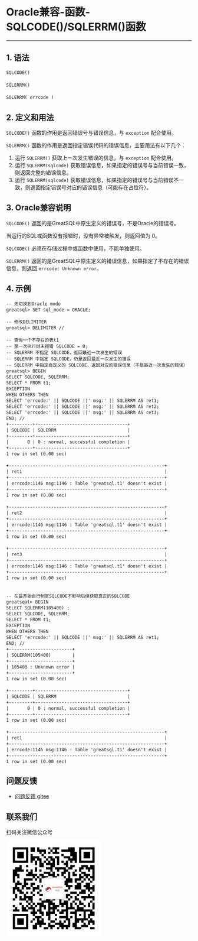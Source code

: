 # Oracle兼容-函数-SQLCODE()/SQLERRM()函数
---


## 1. 语法

```sql
SQLCODE()

SQLERRM()

SQLERRM( errcode )
```

## 2. 定义和用法
`SQLCODE()` 函数的作用是返回错误号与错误信息，与 `exception` 配合使用。

`SQLERRM()` 函数的作用是返回指定错误代码的错误信息，主要用法有以下几个：

1. 运行 `SQLERRM()` 获取上一次发生错误的信息，与 `exception` 配合使用。
2. 运行 `SQLERRM(sqlcode)` 获取错误信息，如果指定的错误号与当前错误一致，则返回完整的错误信息。
3. 运行 `SQLERRM(sqlcode)` 获取错误信息，如果指定的错误号与当前错误不一致，则返回指定错误号对应的错误信息（可能存在占位符）。

## 3. Oracle兼容说明

`SQLCODE()` 返回的是GreatSQL中原生定义的错误号，不是Oracle的错误号。

当运行的SQL或函数没有报错时，没有异常被触发，则返回值为 0。

`SQLCODE()` 必须在存储过程中或函数中使用，不能单独使用。

`SQLERRM()` 返回的是GreatSQL中原生定义的错误信息，如果指定了不存在的错误信息，则返回 `errcode: Unknown error`。


## 4. 示例

```
-- 先切换到Oracle mode
greatsql> SET sql_mode = ORACLE;

-- 修改DELIMITER
greatsql> DELIMITER //

-- 查询一个不存在的表t1
-- 第一次执行时未报错 SQLCODE = 0;
-- SQLERRM 不指定 SQLCODE，返回最近一次发生的错误
-- SQLERRM 中指定 SQLCODE，仍是返回最近一次发生的错误
-- SQLERRM 中指定自定义的 SQLCODE，返回对应的错误信息（不是最近一次发生的错误）
greatsql> BEGIN
SELECT SQLCODE, SQLERRM;
SELECT * FROM t1;
EXCEPTION
WHEN OTHERS THEN
SELECT 'errcode:' || SQLCODE ||' msg:' || SQLERRM AS ret1;
SELECT 'errcode:' || SQLCODE ||' msg:' || SQLERRM AS ret2;
SELECT 'errcode:' || SQLCODE ||' msg:' || SQLERRM AS ret3;
END; //
+---------+-----------------------------------+
| SQLCODE | SQLERRM                           |
+---------+-----------------------------------+
|       0 | 0 : normal, successful completion |
+---------+-----------------------------------+
1 row in set (0.00 sec)

+-----------------------------------------------------------+
| ret1                                                      |
+-----------------------------------------------------------+
| errcode:1146 msg:1146 : Table 'greatsql.t1' doesn't exist |
+-----------------------------------------------------------+
1 row in set (0.00 sec)

+-----------------------------------------------------------+
| ret2                                                      |
+-----------------------------------------------------------+
| errcode:1146 msg:1146 : Table 'greatsql.t1' doesn't exist |
+-----------------------------------------------------------+
1 row in set (0.00 sec)

+-----------------------------------------------------------+
| ret3                                                      |
+-----------------------------------------------------------+
| errcode:1146 msg:1146 : Table 'greatsql.t1' doesn't exist |
+-----------------------------------------------------------+
1 row in set (0.00 sec)


-- 在最开始自行制定SQLCODE不影响后续获取真正的SQLCODE
greatsqal> BEGIN
SELECT SQLERRM(105400) ;
SELECT SQLCODE, SQLERRM;
SELECT * FROM t1;
EXCEPTION
WHEN OTHERS THEN
SELECT 'errcode:' || SQLCODE ||' msg:' || SQLERRM AS ret1;
END; //
+------------------------+
| SQLERRM(105400)        |
+------------------------+
| 105400 : Unknown error |
+------------------------+
1 row in set (0.00 sec)

+---------+-----------------------------------+
| SQLCODE | SQLERRM                           |
+---------+-----------------------------------+
|       0 | 0 : normal, successful completion |
+---------+-----------------------------------+
1 row in set (0.00 sec)

+-----------------------------------------------------------+
| ret1                                                      |
+-----------------------------------------------------------+
| errcode:1146 msg:1146 : Table 'greatsql.t1' doesn't exist |
+-----------------------------------------------------------+
1 row in set (0.00 sec)
```



**问题反馈**
---
- [问题反馈 gitee](https://gitee.com/GreatSQL/GreatSQL-Manual/issues)


**联系我们**
---

扫码关注微信公众号

![greatsql-wx](../../greatsql-wx.jpg)

